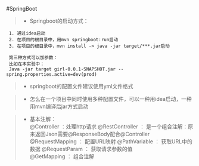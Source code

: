 #SpringBoot

>* Springboot的启动方式：    

     1. 通过idea启动      
     2. 在项目的根目录中，用mvn springboot:run启动
     3. 在项目的根目录中，mvn install -> java -jar target/***.jar启动
     
     第三种方式可以加参数：  
     比如在本实验中：     
     Java -jar target girl-0.0.1-SNAPSHOT.jar --spring.properties.active=dev(prod)
     

>* springboot的配置文件建议使用yml文件格式

>* 怎么在一个项目中同时使用多种配置文件，可以一种用idea启动，一种用mvn编译后jar方式启动

>* 基本注解：  
   @Controller ：处理http请求
   @RestController ： 是一个组合注解：原来返回Json需要@ResponseBody配合@Controller
   @RequestMapping ： 配置URL映射
   @PathVariable ： 获取URL中的数据
   @RequestParam ： 获取请求参数的值   
   @GetMapping ： 组合注解